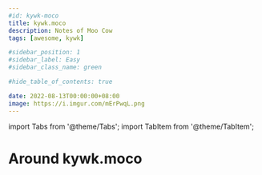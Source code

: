 ```yaml
---
#id: kywk-moco
title: kywk.moco
description: Notes of Moo Cow
tags: [awesome, kywk]

#sidebar_position: 1
#sidebar_label: Easy
#sidebar_class_name: green

#hide_table_of_contents: true

date: 2022-08-13T00:00:00+08:00
image: https://i.imgur.com/mErPwqL.png
---
```


import Tabs from '@theme/Tabs';
import TabItem from '@theme/TabItem';

Around kywk.moco 
================


<!--

<Tabs>
  <TabItem value="go" label="Go" default>

``` go
```
  </TabItem>
  <TabItem value="js" label="JavaScript">

``` js
```
  </TabItem>
  <TabItem value="ts" label="TypeScript">

``` ts
```
  </TabItem>
  <TabItem value="python" label="Python">

``` python
```
  </TabItem>
</Tabs>


00 52 Projects
03 BOOTCAMP
06 TechStack
07 Security

11 Go
12 Node.js
13 TypeScript
14 Python
15 Java

21 Web
25 ReactNative
26 Flutter

41 DevOps
42 SRE
43 CLI

71 Utilities
72 Machintosh

99 Miscellaneous

-->


